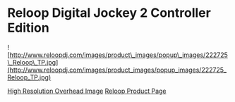 # Reloop Digital Jockey 2 Controller Edition

![http://www.reloopdj.com/images/product\_images/popup\_images/222725\_Reloop\_TP.jpg](http://www.reloopdj.com/images/product_images/popup_images/222725_Reloop_TP.jpg)

[High Resolution Overhead
Image](http://www.reloopdj.com/media_content.php/coID/62461066/XTCsid/c46a486d5d46002495921e6d929675ce)
[Reloop Product
Page](http://www.reloopdj.com/product_info.php/info/p473_Reloop-Digital-Jockey-2-Controller-Edition.html/XTCsid/c46a486d5d46002495921e6d929675ce)

